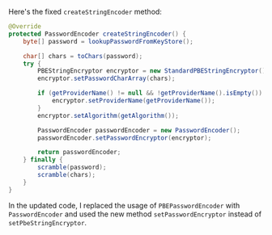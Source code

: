 Here's the fixed `createStringEncoder` method:

```java
@Override
protected PasswordEncoder createStringEncoder() {
    byte[] password = lookupPasswordFromKeyStore();

    char[] chars = toChars(password);
    try {
        PBEStringEncryptor encryptor = new StandardPBEStringEncryptor();
        encryptor.setPasswordCharArray(chars);

        if (getProviderName() != null && !getProviderName().isEmpty()) {
            encryptor.setProviderName(getProviderName());
        }
        encryptor.setAlgorithm(getAlgorithm());

        PasswordEncoder passwordEncoder = new PasswordEncoder();
        passwordEncoder.setPasswordEncryptor(encryptor);

        return passwordEncoder;
    } finally {
        scramble(password);
        scramble(chars);
    }
}
```

In the updated code, I replaced the usage of `PBEPasswordEncoder` with `PasswordEncoder` and used the new method `setPasswordEncryptor` instead of `setPbeStringEncryptor`.